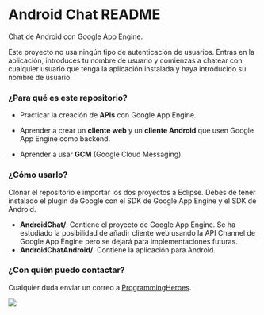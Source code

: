 # **Android Chat README** #

Chat de Android con Google App Engine.

Este proyecto no usa ningún tipo de autenticación de usuarios.
Entras en la aplicación, introduces tu nombre de usuario y comienzas a chatear con cualquier usuario que tenga la aplicación instalada y haya introducido su nombre de usuario.
### ¿Para qué es este repositorio? ###

* Practicar la creación de **APIs** con Google App Engine.

* Aprender a crear un **cliente web** y un **cliente Android** que usen Google App Engine como backend.

* Aprender a usar **GCM** (Google Cloud Messaging).

### ¿Cómo usarlo? ###

Clonar el repositorio e importar los dos proyectos a Eclipse. Debes de tener instalado el plugin de Google con el SDK de Google App Engine y el SDK de Android.

* **AndroidChat/**: Contiene el proyecto de Google App Engine. Se ha estudiado la posibilidad de añadir cliente web usando la API Channel de Google App Engine pero se dejará para implementaciones futuras.
* **AndroidChatAndroid/**: Contiene la aplicación para Android.

### ¿Con quién puedo contactar? ###

Cualquier duda enviar un correo a [ProgrammingHeroes](mailto:programmingh@gmail.com).

![](https://bytebucket.org/programmingheroes/android-chat/raw/532fc3797050f6a0c82d5e79d0bce822bea001d9/AndroidChatAndroid/ic_launcher-web.png?token=83f92eff2c014d760b20e535698f2643495267bb)